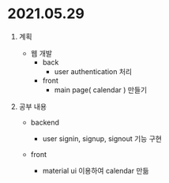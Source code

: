 # 2021.05.29

1. 계획
    - 웹 개발
        - back
            - user authentication 처리
        - front
            - main page( calendar ) 만들기

2. 공부 내용
    - backend
        - user signin, signup, signout 기능 구현

    - front
        - material ui 이용하여 calendar 만듦